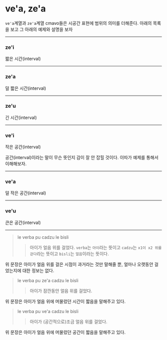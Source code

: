 # ve'a, ze'a

`ve'a`계열과 `ze'a`계열 cmavo들은 시공간 표현에 범위의 의미를 더해준다. 아래의 목록을 보고 그 아래의 예제와 설명을 보자

---

### ze'i
짧은 시간(interval)

---

### ze'a
덜 짧은 시간(interval)

---

### ze'u
긴 시간(interval)

---

### ve'i
작은 공간(interval)

공간(interval)이라는 말이 무슨 뜻인지 감이 잘 안 잡힐 것이다. 이따가 예제를 통해서 이해해보자.

---

### ve'a
덜 작은 공간(interval)

---

### ve'u
큰은 공간(interval)

---

> le verba pu cadzu le bisli
>> 아이가 얼음 위를 걸었다.
>> `verba`는 `아이`라는 뜻이고 `cadzu`는 `x1이 x2 위를 걷다`라는 뜻이고 `bisli`는 `얼음`이라는 뜻이다.

위 문장은 아이가 얼음 위를 걸은 시점이 과거라는 것만 말해줄 뿐, 얼마나 오랫동안 걸었는지에 대한 정보는 없다.

> le verba pu ze'a cadzu le bisli
>> 아이가 잠깐동안 얼음 위를 걸었다.

위 문장은 아이가 얼음 위에 머물렀던 시간이 짧음을 말해주고 있다.

> le verba pu ve'a cadzu le bisli
>> 아이가 (공간적으로)조금 얼음 위를 걸었다.

위 문장은 아이가 얼음 위에 머물렀던 공간이 짧음을 말해주고 있다.